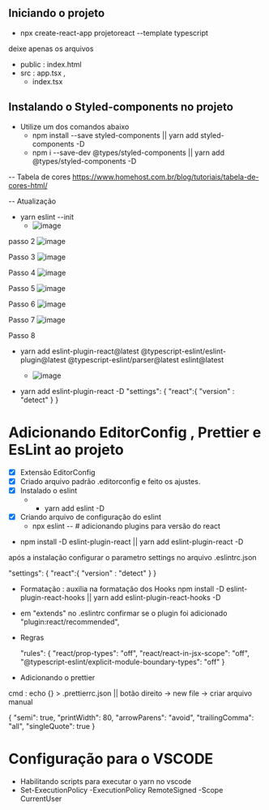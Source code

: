## Iniciando o projeto

- npx create-react-app projetoreact --template typescript

deixe apenas os arquivos

- public : index.html
- src : app.tsx ,
  - index.tsx

## Instalando o Styled-components no projeto

- Utilize um dos comandos abaixo
  - npm install --save styled-components || yarn add styled-components -D
  - npm i --save-dev @types/styled-components || yarn add @types/styled-components -D


-- Tabela de cores
https://www.homehost.com.br/blog/tutoriais/tabela-de-cores-html/

-- Atualização

- yarn eslint --init
  -   ![image](https://user-images.githubusercontent.com/65586669/141655317-963a6002-0cde-4469-a328-5841a347e8b4.png)

passo 2
![image](https://user-images.githubusercontent.com/65586669/141655328-1fca3439-17e7-42de-aedd-9d0aa04ec24a.png)

Passo 3
![image](https://user-images.githubusercontent.com/65586669/141655343-4e251dad-11a2-4317-afb2-922f32fa6d82.png)

Passo 4
![image](https://user-images.githubusercontent.com/65586669/141655352-0b96a8d0-b486-4df6-bd72-ca28310a0513.png)

Passo 5
![image](https://user-images.githubusercontent.com/65586669/141655365-3648182a-8178-4d51-b7a8-b99dd55a12aa.png)

Passo 6 
![image](https://user-images.githubusercontent.com/65586669/141655370-ee949ac5-7eb1-452b-b5d5-1f668c5493b3.png)

Passo 7 
![image](https://user-images.githubusercontent.com/65586669/141655416-8d390aba-c719-4b58-ab33-ddb1c2710c25.png)

Passo 8
  - yarn add eslint-plugin-react@latest @typescript-eslint/eslint-plugin@latest @typescript-eslint/parser@latest 
eslint@latest
    - ![image](https://user-images.githubusercontent.com/65586669/141655434-7d3d119e-5b0e-4d3f-a074-1b3862243892.png)
    

- yarn add eslint-plugin-react -D
  "settings": {
      "react":{
        "version" : "detect"
      }
    }
    
# Adicionando EditorConfig , Prettier e EsLint ao projeto
- [x] Extensão EditorConfig
- [x] Criado arquivo padrão .editorconfig e feito os ajustes.
- [x] Instalado o eslint
  - -  yarn add eslint -D
- [x] Criando arquivo de configuração do eslint
  - npx eslint -- # adicionando plugins para versão do react

- npm install -D eslint-plugin-react  || yarn add eslint-plugin-react -D

após a instalação configurar o parametro settings no arquivo .eslintrc.json

"settings": {
      "react":{
        "version" : "detect"
      }
    }

-  Formatação : auxilia na formatação dos Hooks
npm install -D eslint-plugin-react-hooks  || yarn add eslint-plugin-react-hooks -D

  -  em "extends" no .eslintrc  confirmar se o plugin foi adicionado
        "plugin:react/recommended",

- Regras

    "rules": {
      "react/prop-types": "off",
      "react/react-in-jsx-scope": "off",
      "@typescript-eslint/explicit-module-boundary-types": "off"
    }

- Adicionando o prettier

 cmd :    echo {} > .prettierrc.json || botão direito  -> new file -> criar arquivo manual

{
  "semi": true,
  "printWidth": 80,
  "arrowParens": "avoid",
  "trailingComma": "all",
  "singleQuote": true
}



# Configuração para o VSCODE

- Habilitando scripts para executar o yarn  no vscode
- Set-ExecutionPolicy -ExecutionPolicy RemoteSigned -Scope CurrentUser



